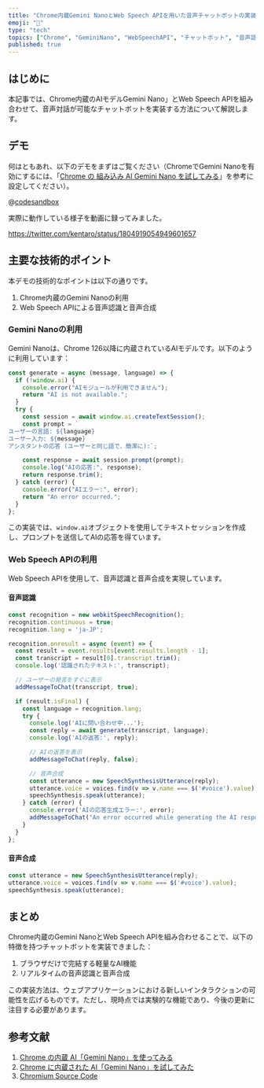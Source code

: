 ```yaml
---
title: "Chrome内蔵Gemini NanoとWeb Speech APIを用いた音声チャットボットの実装"
emoji: "🎤"
type: "tech"
topics: ["Chrome", "GeminiNano", "WebSpeechAPI", "チャットボット", "音声認識"]
published: true
---
```


## はじめに

本記事では、Chrome内蔵のAIモデルGemini Nano」とWeb Speech APIを組み合わせて、音声対話が可能なチャットボットを実装する方法について解説します。

## デモ

何はともあれ、以下のデモをまずはご覧ください（ChromeでGemini Nanoを有効にするには、「[Chrome の 組み込み AI Gemini Nano を試してみる](https://azukiazusa.dev/blog/try-chrome-internal-ai-gemini-nano/)」を参考に設定してください）。

@[codesandbox](https://codesandbox.io/embed/cdg59q?view=preview&module=%2Findex.html)

実際に動作している様子を動画に録ってみました。

https://twitter.com/kentaro/status/1804919054949601657

## 主要な技術的ポイント

本デモの技術的なポイントは以下の通りです。

1. Chrome内蔵のGemini Nanoの利用
2. Web Speech APIによる音声認識と音声合成

### Gemini Nanoの利用

Gemini Nanoは、Chrome 126以降に内蔵されているAIモデルです。以下のように利用しています：

```javascript
const generate = async (message, language) => {
  if (!window.ai) {
    console.error("AIモジュールが利用できません");
    return "AI is not available.";
  }
  try {
    const session = await window.ai.createTextSession();
    const prompt = `
ユーザーの言語: ${language}
ユーザー入力: ${message}
アシスタントの応答 (ユーザーと同じ語で、簡潔に):`;

    const response = await session.prompt(prompt);
    console.log("AIの応答:", response);
    return response.trim();
  } catch (error) {
    console.error("AIエラー:", error);
    return "An error occurred.";
  }
};
```

この実装では、`window.ai`オブジェクトを使用してテキストセッションを作成し、プロンプトを送信してAIの応答を得ています。

### Web Speech APIの利用

Web Speech APIを使用して、音声認識と音声合成を実現しています。

#### 音声認識

```javascript
const recognition = new webkitSpeechRecognition();
recognition.continuous = true;
recognition.lang = 'ja-JP';

recognition.onresult = async (event) => {
  const result = event.results[event.results.length - 1];
  const transcript = result[0].transcript.trim();
  console.log('認識されたテキスト:', transcript);

  // ユーザーの発言をすぐに表示
  addMessageToChat(transcript, true);

  if (result.isFinal) {
    const language = recognition.lang;
    try {
      console.log('AIに問い合わせ中...');
      const reply = await generate(transcript, language);
      console.log('AIの返答:', reply);

      // AIの返答を表示
      addMessageToChat(reply, false);

      // 音声合成
      const utterance = new SpeechSynthesisUtterance(reply);
      utterance.voice = voices.find(v => v.name === $('#voice').value);
      speechSynthesis.speak(utterance);
    } catch (error) {
      console.error('AIの応答生成エラー:', error);
      addMessageToChat("An error occurred while generating the AI response.", false);
    }
  }
};
```

#### 音声合成

```javascript
const utterance = new SpeechSynthesisUtterance(reply);
utterance.voice = voices.find(v => v.name === $('#voice').value);
speechSynthesis.speak(utterance);
```

## まとめ

Chrome内蔵のGemini NanoとWeb Speech APIを組み合わせることで、以下の特徴を持つチャットボットを実装できました：

1. ブラウザだけで完結する軽量なAI機能
2. リアルタイムの音声認識と音声合成

この実装方法は、ウェブアプリケーションにおける新しいインタラクションの可能性を広げるものです。ただし、現時点では実験的な機能であり、今後の更新に注目する必要があります。

## 参考文献

1. [Chrome の内蔵 AI「Gemini Nano」を使ってみる](https://zenn.dev/the_exile/articles/chrome-gemini-nano)
2. [Chrome に内蔵された AI「Gemini Nano」を試してみた](https://azukiazusa.dev/blog/try-chrome-internal-ai-gemini-nano/)
3. [Chromium Source Code](https://chromium.googlesource.com/chromium/src/+/a7ec44eae33ad12694ae80e2444949339d807642)
